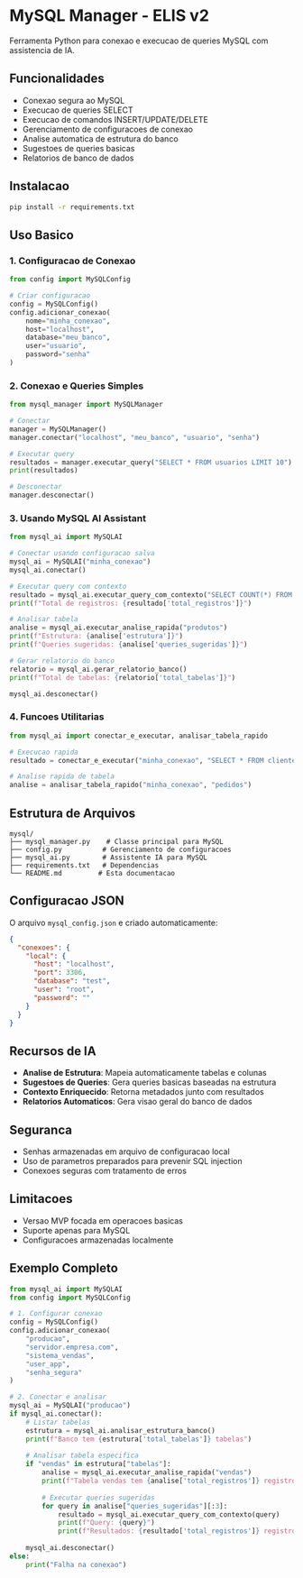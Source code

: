 # MySQL Manager - ELIS v2

Ferramenta Python para conexao e execucao de queries MySQL com assistencia de IA.

## Funcionalidades

- Conexao segura ao MySQL
- Execucao de queries SELECT
- Execucao de comandos INSERT/UPDATE/DELETE
- Gerenciamento de configuracoes de conexao
- Analise automatica de estrutura do banco
- Sugestoes de queries basicas
- Relatorios de banco de dados

## Instalacao

```bash
pip install -r requirements.txt
```

## Uso Basico

### 1. Configuracao de Conexao

```python
from config import MySQLConfig

# Criar configuracao
config = MySQLConfig()
config.adicionar_conexao(
    nome="minha_conexao",
    host="localhost",
    database="meu_banco",
    user="usuario",
    password="senha"
)
```

### 2. Conexao e Queries Simples

```python
from mysql_manager import MySQLManager

# Conectar
manager = MySQLManager()
manager.conectar("localhost", "meu_banco", "usuario", "senha")

# Executar query
resultados = manager.executar_query("SELECT * FROM usuarios LIMIT 10")
print(resultados)

# Desconectar
manager.desconectar()
```

### 3. Usando MySQL AI Assistant

```python
from mysql_ai import MySQLAI

# Conectar usando configuracao salva
mysql_ai = MySQLAI("minha_conexao")
mysql_ai.conectar()

# Executar query com contexto
resultado = mysql_ai.executar_query_com_contexto("SELECT COUNT(*) FROM produtos")
print(f"Total de registros: {resultado['total_registros']}")

# Analisar tabela
analise = mysql_ai.executar_analise_rapida("produtos")
print(f"Estrutura: {analise['estrutura']}")
print(f"Queries sugeridas: {analise['queries_sugeridas']}")

# Gerar relatorio do banco
relatorio = mysql_ai.gerar_relatorio_banco()
print(f"Total de tabelas: {relatorio['total_tabelas']}")

mysql_ai.desconectar()
```

### 4. Funcoes Utilitarias

```python
from mysql_ai import conectar_e_executar, analisar_tabela_rapido

# Execucao rapida
resultado = conectar_e_executar("minha_conexao", "SELECT * FROM clientes LIMIT 5")

# Analise rapida de tabela
analise = analisar_tabela_rapido("minha_conexao", "pedidos")
```

## Estrutura de Arquivos

```
mysql/
├── mysql_manager.py    # Classe principal para MySQL
├── config.py          # Gerenciamento de configuracoes
├── mysql_ai.py        # Assistente IA para MySQL
├── requirements.txt   # Dependencias
└── README.md         # Esta documentacao
```

## Configuracao JSON

O arquivo `mysql_config.json` e criado automaticamente:

```json
{
  "conexoes": {
    "local": {
      "host": "localhost",
      "port": 3306,
      "database": "test",
      "user": "root",
      "password": ""
    }
  }
}
```

## Recursos de IA

- **Analise de Estrutura**: Mapeia automaticamente tabelas e colunas
- **Sugestoes de Queries**: Gera queries basicas baseadas na estrutura
- **Contexto Enriquecido**: Retorna metadados junto com resultados
- **Relatorios Automaticos**: Gera visao geral do banco de dados

## Seguranca

- Senhas armazenadas em arquivo de configuracao local
- Uso de parametros preparados para prevenir SQL injection
- Conexoes seguras com tratamento de erros

## Limitacoes

- Versao MVP focada em operacoes basicas
- Suporte apenas para MySQL
- Configuracoes armazenadas localmente

## Exemplo Completo

```python
from mysql_ai import MySQLAI
from config import MySQLConfig

# 1. Configurar conexao
config = MySQLConfig()
config.adicionar_conexao(
    "producao",
    "servidor.empresa.com",
    "sistema_vendas",
    "user_app",
    "senha_segura"
)

# 2. Conectar e analisar
mysql_ai = MySQLAI("producao")
if mysql_ai.conectar():
    # Listar tabelas
    estrutura = mysql_ai.analisar_estrutura_banco()
    print(f"Banco tem {estrutura['total_tabelas']} tabelas")
    
    # Analisar tabela especifica
    if "vendas" in estrutura["tabelas"]:
        analise = mysql_ai.executar_analise_rapida("vendas")
        print(f"Tabela vendas tem {analise['total_registros']} registros")
        
        # Executar queries sugeridas
        for query in analise["queries_sugeridas"][:3]:
            resultado = mysql_ai.executar_query_com_contexto(query)
            print(f"Query: {query}")
            print(f"Resultados: {resultado['total_registros']} registros")
    
    mysql_ai.desconectar()
else:
    print("Falha na conexao")
```